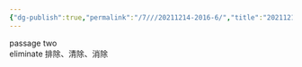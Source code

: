 ```yaml
---
{"dg-publish":true,"permalink":"/7///20211214-2016-6/","title":"20211214 2016年6月第三套"}
---
```



passage two  
eliminate 排除、清除、消除


